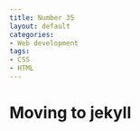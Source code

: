 ```yaml
---
title: Number 35
layout: default
categories:
- Web development
tags:
- CSS
- HTML
---
```



# Moving to jekyll